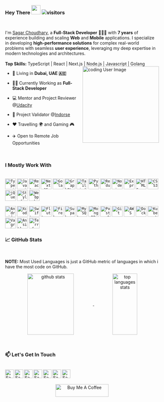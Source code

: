 ### Hey There <img src="https://github.com/sagarchoudhary96/sagarchoudhary96/assets/16102594/7657a6d3-5258-43e2-ac7e-0ff362a77b84" width="30px" height="30px"> ![visitors](https://visitor-badge.laobi.icu/badge?page_id=sagarchoudhary96.sagarchoudhary96)

<br/>

I'm [Sagar Choudhary](https://www.linkedin.com/in/sagarchoudhary96), a **Full-Stack Developer** 👨🏻‍💻 with **7 years** of experience building and scaling **Web** and **Mobile** applications. I specialize in developing **high-performance solutions** for complex real-world problems with seamless **user experience**, leveraging my deep expertise in modern technologies and architectures. 
<br /><br/>
**Top Skills:** TypeScript | React | Next.js | Node.js | Javascript | Golang
<br/>
<img align="right" alt="coding User Image" src="https://github.com/sagarchoudhary96/sagarchoudhary96/assets/16102594/a48de136-47e5-4868-a076-84855c02bd37" height="250" />

- 📌 Living in **Dubai, UAE 🇦🇪**

- 👨‍💻 Currently Working as **Full-Stack Developer**

- 💻 Mentor and Project Reviewer @[Udacity](https://www.udacity.com/)

- 📝 Project Validator @[Indorse](https://indorse.io/)

- ♥️ Travelling 🌍 and Gaming 🎮

- ✈️ Open to Remote Job Opportunities

<br/>

### I Mostly Work With

<br/>
<code><img height="35" src="https://cdn.jsdelivr.net/gh/devicons/devicon@latest/icons/typescript/typescript-original.svg" title="Typescript"></code>
<code><img height="35" src="https://cdn.jsdelivr.net/gh/devicons/devicon/icons/javascript/javascript-original.svg" title="Javascript"></code>
<code><img height="35" src="https://cdn.jsdelivr.net/gh/devicons/devicon/icons/react/react-original.svg" title="React"></code>
<code><img height="35" src="https://cdn.jsdelivr.net/gh/devicons/devicon/icons/nextjs/nextjs-original.svg" title="Next.JS"></code>
<code><img height="35" src="https://cdn.jsdelivr.net/gh/devicons/devicon/icons/go/go-original.svg" title="Golang"></code>
<code><img height="35" src="https://cdn.jsdelivr.net/gh/devicons/devicon/icons/graphql/graphql-plain-wordmark.svg" title="GraphQL"></code>
<code><img height="35" src="https://cdn.jsdelivr.net/gh/devicons/devicon@latest/icons/tailwindcss/tailwindcss-original.svg" title="Tailwind CSS"></code>
<code><img height="35" src="https://cdn.jsdelivr.net/gh/devicons/devicon/icons/python/python-original.svg" title="Python"></code>
<code><img height="35" src="https://cdn.jsdelivr.net/gh/devicons/devicon/icons/redux/redux-original.svg" title="Redux"></code>
<code><img height="35" src="https://cdn.jsdelivr.net/gh/devicons/devicon/icons/nodejs/nodejs-original.svg" title="Node.js"></code>
<code><img height="35" src="https://cdn.jsdelivr.net/gh/devicons/devicon/icons/express/express-original.svg" title="Express"></code>
<code><img height="35" src="https://cdn.jsdelivr.net/gh/devicons/devicon/icons/html5/html5-original-wordmark.svg" title="HTML5"></code>
<code><img height="35" src="https://cdn.jsdelivr.net/gh/devicons/devicon/icons/css3/css3-original-wordmark.svg" title="CSS3"></code>
<code><img height="35" src="https://cdn.jsdelivr.net/gh/devicons/devicon/icons/jquery/jquery-plain-wordmark.svg" title="jQuery"></code>
<code><img height="35" src="https://cdn.simpleicons.org/styledcomponents/DB7093" title="Styled Components"></code>
<code><img height="35" src="https://cdn.jsdelivr.net/gh/devicons/devicon/icons/webpack/webpack-original.svg" title="Webpack"></code>

<code><img height="35" src="https://cdn.jsdelivr.net/gh/devicons/devicon/icons/android/android-original.svg" title="Android"></code>
<code><img height="35" src="https://cdn.jsdelivr.net/gh/devicons/devicon/icons/xcode/xcode-original.svg" title="Xcode"></code>
<code><img height="35" src="https://cdn.jsdelivr.net/gh/devicons/devicon/icons/swift/swift-original.svg" title="Swift"></code>
<code><img height="35" src="https://cdn.jsdelivr.net/gh/devicons/devicon/icons/flutter/flutter-original.svg" title="Flutter"></code>
<code><img height="35" src="https://cdn.jsdelivr.net/gh/devicons/devicon/icons/firebase/firebase-plain-wordmark.svg" title="Firebase"></code>
<code><img height="35" src="https://cdn.simpleicons.org/supabase/3FCF8E" title="Supabase"></code>
<code><img height="35" src="https://cdn.jsdelivr.net/gh/devicons/devicon/icons/mysql/mysql-original-wordmark.svg" title="MySQL"></code>
<code><img height="35" src="https://cdn.jsdelivr.net/gh/devicons/devicon/icons/mongodb/mongodb-original-wordmark.svg" title="MongoDB"></code>
<code><img height="35" src="https://cdn.jsdelivr.net/gh/devicons/devicon/icons/postgresql/postgresql-original-wordmark.svg" title="PostgreSQL"></code>
<code><img height="35" src="https://cdn.jsdelivr.net/gh/devicons/devicon/icons/git/git-original.svg" title="Git"></code>
<code><img height="35" src="https://cdn.jsdelivr.net/gh/devicons/devicon/icons/amazonwebservices/amazonwebservices-original-wordmark.svg" title="AWS"></code>
<code><img height="35" src="https://cdn.jsdelivr.net/gh/devicons/devicon/icons/docker/docker-original-wordmark.svg" title="Docker"></code>
<code><img height="35" src="https://cdn.jsdelivr.net/gh/devicons/devicon/icons/kubernetes/kubernetes-plain-wordmark.svg" title="Kubernetes"></code>
<code><img height="35" src="https://cdn.jsdelivr.net/gh/devicons/devicon/icons/vagrant/vagrant-original.svg" title="Vagrant"></code>
<code><img height="35" src="https://cdn.jsdelivr.net/gh/devicons/devicon/icons/ansible/ansible-original.svg" title="Ansible"></code>
<code><img height="35" src="https://cdn.jsdelivr.net/gh/devicons/devicon/icons/terraform/terraform-original.svg" title="Terraform"></code>
<br/>

### &#x1f4c8; GitHub Stats

<br/>

**NOTE:** Most Used Languages is just a GitHub metric of languages in which i have the most code on GitHub.

<p align="center">
<a href="https://github.com/sagarchoudhary96">
  <img height="200px"width="55%" align="center" alt="github stats" src="https://github-readme-stats.vercel.app/api?username=sagarchoudhary96&include_all_commits=true&count_private=true&show_icons=true&theme=default_repocard&hide_border=true&rank_icon=github" />
</a>
<a href="https://github.com/sagarchoudhary96">
  <img height="200px" width="40%" alt="top languages stats" align="center" src="https://github-readme-stats.vercel.app/api/top-langs/?username=sagarchoudhary96&hide=java&langs_count=8&layout=compact&theme=default_repocard&hide_border=true" />
</a>
</p>

<br/>

### 📫 Let's Get In Touch

<br/>

<a href='https://www.linkedin.com/in/sagarchoudhary96'>
<img align="left" alt="Sagar Choudhary Linkedin" width="28" src="https://cdn.jsdelivr.net/gh/devicons/devicon/icons/linkedin/linkedin-original.svg" />
</a>

<a href='https://www.github.com/sagarchoudhary96'>
<img align="left" alt="Sagar Choudhary Github" width="28" src="https://cdn.simpleicons.org/github/181717" />
</a>

<a href='https://www.twitter.com/sa_choudhary'>
<img align="left" alt="Sagar Choudhary Twitter" width="28" src="https://cdn.simpleicons.org/x/000000" />
</a>

<a href='https://discord.gg/J9mh7TrDAR'>
<img align="left" alt="Sagar Choudhary Discord" width="28" src="https://cdn.simpleicons.org/discord/5865F2" />
</a>

<a href='https://www.instagram.com/sagarchoudhary96'>
<img align="left" alt="Sagar Choudhary Instagram" width="28" src="https://cdn.simpleicons.org/instagram/E4405F" />
</a>

<a href='https://t.me/sagarchoudhary96'>
<img align="left" width="28" alt="Sagar Choudhary Telegram" src="https://cdn.simpleicons.org/telegram/26A5E4" />
</a>

<a href="mailto:sagar.choudhary96@gmail.com">
<img align="left" width="28" alt="Sagar Choudhary Mail" src="https://cdn.simpleicons.org/gmail/EA4335" />
</a>

<br />
<br />

<p align="center">
<a href="https://buymeacoff.ee/sagarchoudhary" target="_blank"><img align="center" src="https://cdn.buymeacoffee.com/buttons/default-blue.png" alt="Buy Me A Coffee" height="41" width="174"></a>
</p>
